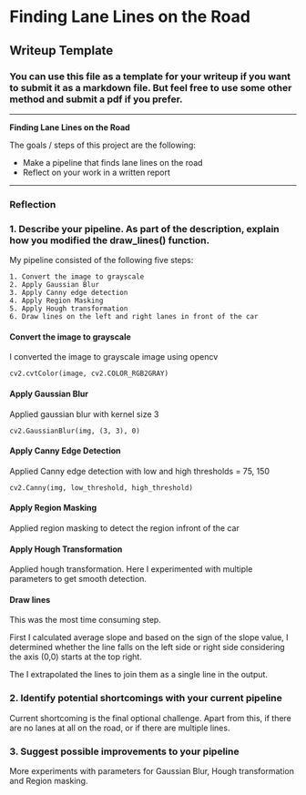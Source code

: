 # **Finding Lane Lines on the Road** 

## Writeup Template

### You can use this file as a template for your writeup if you want to submit it as a markdown file. But feel free to use some other method and submit a pdf if you prefer.

---

**Finding Lane Lines on the Road**

The goals / steps of this project are the following:
* Make a pipeline that finds lane lines on the road
* Reflect on your work in a written report


[//]: # (Image References)

[image1]: ./examples/grayscale.jpg "Grayscale"

---

### Reflection

### 1. Describe your pipeline. As part of the description, explain how you modified the draw_lines() function.

My pipeline consisted of the following five steps:

    1. Convert the image to grayscale
    2. Apply Gaussian Blur
    3. Apply Canny edge detection
    4. Apply Region Masking
    5. Apply Hough transformation
    6. Draw lines on the left and right lanes in front of the car


#### Convert the image to grayscale

I converted the image to grayscale image using opencv

    cv2.cvtColor(image, cv2.COLOR_RGB2GRAY)

#### Apply Gaussian Blur

Applied gaussian blur with kernel size 3

    cv2.GaussianBlur(img, (3, 3), 0)

#### Apply Canny Edge Detection

Applied Canny edge detection with low and high thresholds = 75, 150

    cv2.Canny(img, low_threshold, high_threshold)

#### Apply Region Masking

Applied region masking to detect the region infront of the car

#### Apply Hough Transformation

Applied hough transformation. Here I experimented with multiple parameters to get smooth detection.

#### Draw lines

This was the most time consuming step. 

First I calculated average slope and based on the sign of the slope value, I determined whether the line falls on the left side or right side considering the axis (0,0) starts at the top right.

The I extrapolated the lines to join them as a single line in the output.



<!-- ![alt text][image1] -->


### 2. Identify potential shortcomings with your current pipeline


Current shortcoming is the final optional challenge. Apart from this, if there are no lanes at all on the road, or if there are multiple lines. 


### 3. Suggest possible improvements to your pipeline

More experiments with parameters for Gaussian Blur, Hough transformation and Region masking.
